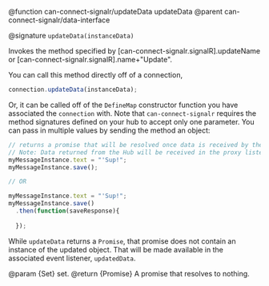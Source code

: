 @function can-connect-signalr/updateData updateData
@parent can-connect-signalr/data-interface

@signature `updateData(instanceData)`

Invokes the method specified by [can-connect-signalr.signalR].updateName or
[can-connect-signalr.signalR].name+"Update".

You can call this method directly off of a connection,

```js
connection.updateData(instanceData);
```

Or, it can be called off of the `DefineMap` constructor function
you have associated the `connection` with. Note that `can-connect-signalr` requires the method signatures
defined on your hub to accept only one parameter. You can pass in multiple values by sending the method
an object:

```js
// returns a promise that will be resolved once data is received by the Hub.
// Note: Data returned from the Hub will be received in the proxy listener.
myMessageInstance.text = "'Sup!";
myMessageInstance.save();

// OR

myMessageInstance.text = "'Sup!";
myMessageInstance.save()
  .then(function(saveResponse){
		
  });
```

While `updateData` returns a `Promise`, that promise does not contain an instance of the updated object. That 
will be made available in the associated event listener, `updatedData`.

@param {Set} set.
@return {Promise<Object>} A promise that resolves to nothing.


